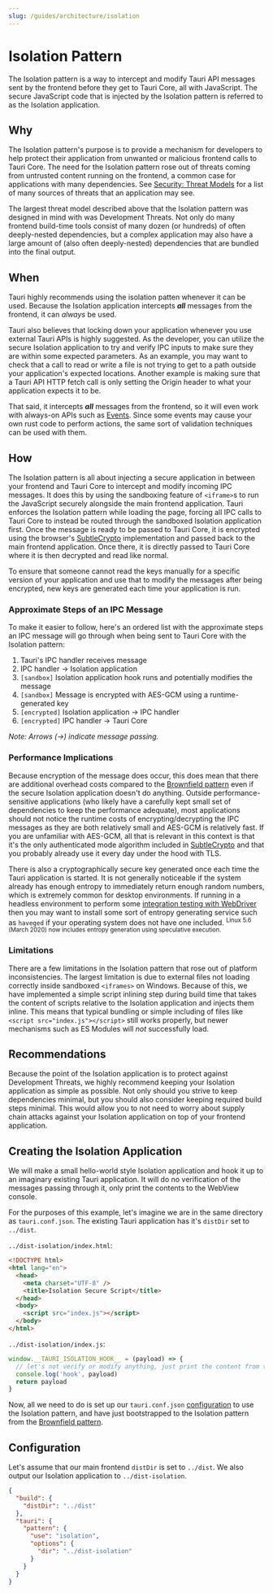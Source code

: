 ```yaml
---
slug: /guides/architecture/isolation
---
```


# Isolation Pattern

The Isolation pattern is a way to intercept and modify Tauri API messages sent by the frontend before they get to Tauri
Core, all with JavaScript. The secure JavaScript code that is injected by the Isolation pattern is referred to as the
Isolation application.

## Why

The Isolation pattern's purpose is to provide a mechanism for developers to help protect their application from unwanted
or malicious frontend calls to Tauri Core. The need for the Isolation pattern rose out of threats coming from
untrusted content running on the frontend, a common case for applications with many dependencies. See
[Security: Threat Models](../../03-development/security.md#threat-models) for a list of many sources of threats that an
application may see.

The largest threat model described above that the Isolation pattern was designed in mind with was Development Threats.
Not only do many frontend build-time tools consist of many dozen (or hundreds) of often deeply-nested dependencies, but
a complex application may also have a large amount of (also often deeply-nested) dependencies that are bundled into the
final output.

## When

Tauri highly recommends using the isolation patten whenever it can be used. Because the Isolation application intercepts
_**all**_ messages from the frontend, it can _always_ be used.

Tauri also believes that locking down your application whenever you use external Tauri APIs is highly suggested.
As the developer, you can utilize the secure Isolation application to try and verify IPC inputs to make sure they are
within some expected parameters. As an example, you may want to check that a call to read or write a file is not trying
to get to a path outside your application's expected locations. Another example is making sure that a Tauri API HTTP
fetch call is only setting the Origin header to what your application expects it to be.

That said, it intercepts _**all**_ messages from the frontend, so it will even work with always-on APIs such as
[Events](../../07-features/events.md). Since some events may cause your own rust code to perform actions, the same sort of
validation techniques can be used with them.

## How

The Isolation pattern is all about injecting a secure application in between your frontend and Tauri Core to intercept
and modify incoming IPC messages. It does this by using the sandboxing feature of `<iframe>`s
to run the JavaScript securely alongside the main frontend application. Tauri enforces the Isolation pattern
while loading the page, forcing all IPC calls to Tauri Core to instead be routed through the sandboxed Isolation
application first. Once the message is ready to be passed to Tauri Core, it is encrypted using the browser's
[SubtleCrypto](https://developer.mozilla.org/en-US/docs/Web/API/SubtleCrypto) implementation and passed back to the main
frontend application. Once there, it is directly passed to Tauri Core where it is then decrypted and read like normal.

To ensure that someone cannot read the keys manually for a specific version of your application and use that to modify
the messages after being encrypted, new keys are generated each time your application is run.

### Approximate Steps of an IPC Message

To make it easier to follow, here's an ordered list with the approximate steps an IPC message will go through when being
sent to Tauri Core with the Isolation pattern:

1. Tauri's IPC handler receives message
2. IPC handler -> Isolation application
3. `[sandbox]` Isolation application hook runs and potentially modifies the message
4. `[sandbox]` Message is encrypted with AES-GCM using a runtime-generated key
5. `[encrypted]` Isolation application -> IPC handler
6. `[encrypted]` IPC handler -> Tauri Core

_Note: Arrows (->) indicate message passing._

### Performance Implications

Because encryption of the message does occur, this does mean that there are additional overhead costs compared to the
[Brownfield pattern](./brownfield.md) even if the secure Isolation application doesn't do anything. Outside
performance-sensitive applications (who likely have a carefully kept small set of dependencies to keep the performance
adequate), most applications should not notice the runtime costs of encrypting/decrypting the IPC messages as they are
both relatively small and AES-GCM is relatively fast. If you are unfamiliar with AES-GCM, all that is relevant in this
context is that it's the only authenticated mode algorithm included
in [SubtleCrypto](https://developer.mozilla.org/en-US/docs/Web/API/SubtleCrypto)
and that you probably already use it every day under the hood with TLS.

There is also a cryptographically secure key generated once each time the Tauri application is started. It is not
generally noticeable if the system already has enough entropy to immediately return enough random numbers, which is
extremely common for desktop environments. If running in a headless environment to perform
some [integration testing with WebDriver](../../04-testing/webdriver/introduction.md)
then you may want to install some sort of entropy generating service such as `haveged` if your operating system does not
have one included. <sup>Linux 5.6 (March 2020) now includes entropy generation using speculative execution.</sup>

### Limitations

There are a few limitations in the Isolation pattern that rose out of platform inconsistencies. The largest limitation
is due to external files not loading correctly inside sandboxed `<iframes>` on Windows. Because of this, we have
implemented a simple script inlining step during build time that takes the content of scripts relative to the
Isolation application and injects them inline. This means that typical bundling or simple including of files like
`<script src="index.js"></script>` still works properly, but newer mechanisms such as ES Modules will _not_ successfully
load.

## Recommendations

Because the point of the Isolation application is to protect against Development Threats, we highly recommend keeping
your Isolation application as simple as possible. Not only should you strive to keep dependencies minimal, but you
should also consider keeping required build steps minimal. This would allow you to
not need to worry about supply chain attacks against your Isolation application on top of your frontend application.

## Creating the Isolation Application

We will make a small hello-world style Isolation application and hook it up to an imaginary existing Tauri application.
It will do no verification of the messages passing through it, only print the contents to the WebView console.

For the purposes of this example, let's imagine we are in the same directory as `tauri.conf.json`. The existing Tauri
application has it's `distDir` set to `../dist`.

`../dist-isolation/index.html`:

```html
<!DOCTYPE html>
<html lang="en">
  <head>
    <meta charset="UTF-8" />
    <title>Isolation Secure Script</title>
  </head>
  <body>
    <script src="index.js"></script>
  </body>
</html>
```

`../dist-isolation/index.js`:

```js
window.__TAURI_ISOLATION_HOOK__ = (payload) => {
  // let's not verify or modify anything, just print the content from the hook
  console.log('hook', payload)
  return payload
}
```

Now, all we need to do is set up our `tauri.conf.json` [configuration](#configuration) to use the Isolation pattern, and
have just bootstrapped to the Isolation pattern from the [Brownfield pattern](./brownfield.md).

## Configuration

Let's assume that our main frontend `distDir` is set to `../dist`. We also output our Isolation application to
`../dist-isolation`.

```json
{
  "build": {
    "distDir": "../dist"
  },
  "tauri": {
    "pattern": {
      "use": "isolation",
      "options": {
        "dir": "../dist-isolation"
      }
    }
  }
}
```
